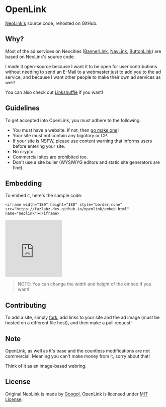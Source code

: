 # OpenLink
[NeoLink's](https://googol.neocities.org/neolink/) source code, rehosted on GitHub.

## Why?
Most of the ad services on Neocities ([BannerLink](https://wsmz.gay/#misc-bannerlink), [NavLink](https://dimden.dev/navlinkads/), [ButtonLink](https://anoldnet.ichi.city/button-link/)) are based on NeoLink's source code.

I made it open-source because I want it to be open for user contributions without needing to send an E-Mail to a webmaster just to add you to the ad service, and because I want other people to make their own ad services as well!

You can also check out [Linkshuffle](https://dabric.neocities.org/post/linkshuffle) if you want!

## Guidelines
To get accepted into OpenLink, you must adhere to the following:

* You must have a website. If not, then [go make one](https://pages.github.com)!
* Your site must not contain any bigotory or CP.
* If your site is NSFW, please use content warning that informs users before entering your site.
* No crypto.
* Commercial sites are prohibited too.
* Don't use a site builer (WYSIWYG editors and static site generators are fine).

## Embedding
To embed it, here's the sample code:

```
<iframe width="180" height="180" style="border:none" src="https://fazlabz-dev.github.io/openlink/embed.html" name="neolink"></iframe>
```

<iframe width="180" height="180" style="border:none" src="https://fazlabz-dev.github.io/openlink/embed.html" name="neolink"></iframe>

> NOTE: You can change the width and height of the embed if you want!

## Contributing
To add a site, simply [fork](https://github.com/fazlabz-dev/openlink/fork), add links to your site and the ad image (must be hosted on a different file host), and then make a pull request!

## Note
OpenLink, as well as it's base and the countless modifications are not commercial. Meaning you can't make money from it, sorry about that!

Think of it as an image-based webring.

## License
Original NeoLink is made by [Googol](https://googol.neocities.org/), OpenLink is licensed under [MIT License](LICENSE).
